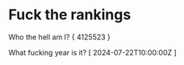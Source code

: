 # Fuck the rankings

Who the hell am I?
{ 4125523 }

What fucking year is it?
[ 2024-07-22T10:00:00Z ]
